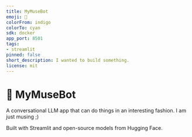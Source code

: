 ```yaml
---
title: MyMuseBot
emoji: 🤖
colorFrom: indigo
colorTo: cyan
sdk: docker
app_port: 8501
tags:
- streamlit
pinned: false
short_description: I wanted to build something.
license: mit
---
```


# 🤖 MyMuseBot

A conversational LLM app that can do things in an interesting fashion. I am just musing ;)

Built with Streamlit and open-source models from Hugging Face.